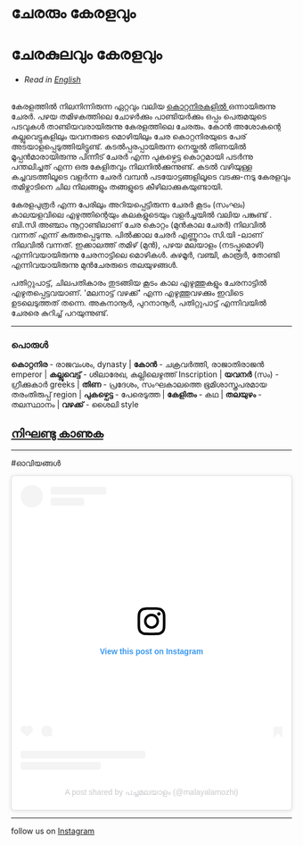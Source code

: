 # ചേരരും കേരളവും


# ചേരകുലവും കേരളവും

* _Read in [English](/en/chera/)_


<br>കേരളത്തില്‍ നിലനിന്നിരുന്ന ഏറ്റവും വലിയ [കൊറ്റനിരകളില്‍ ](/chera/#പരള) ഒന്നായിരുന്നു ചേരര്‍. പഴയ തമിഴകത്തിലെ ചോഴര്‍ക്കും പാണ്ടിയര്‍ക്കും ഒപ്പം പെരുമയുടെ പടവുകള്‍ താണ്ടിയവരായിരുന്നു കേരളത്തിലെ ചേരരും. കോന്‍ അശോകന്റെ കല്ലുവെട്ടുകളിലും യവനരുടെ മൊഴിയിലും ചേര കൊറ്റനിരയുടെ പേര് അടയാളപ്പെടുത്തിയിട്ടുണ്ട്. കടല്‍പ്പരപ്പായിരുന്ന നെയ്തല്‍ തിണയില്‍ മൂപ്പന്‍മാരായിരുന്നു പിന്നീട് ചേരര്‍ എന്ന പുകഴ്പെട്ട കൊറ്റമായി പടര്‍ന്നു പന്തലിച്ചത് എന്ന ഒരു കേളിതവും നിലനില്‍ക്കുന്നുണ്ട്. കടല്‍ വഴിയുള്ള കച്ചവടത്തിലൂടെ വളര്‍ന്ന ചേരര്‍ വമ്പന്‍ പടയോട്ടങ്ങളിലൂടെ വടക്കു-നടു കേരളവും തമിഴ്നാടിനെ ചില നിലങ്ങളും തങ്ങളുടെ കീഴിലാക്കുകയുണ്ടായി. 

കേരളപുത്രര്‍ എന്ന പേരിലും അറിയപ്പെട്ടിരുന്ന ചേരര്‍ കൂടം (സംഘം) കാലയളവിലെ എഴുത്തിന്റെയും കലകളുടെയും വളര്‍ച്ചയില്‍ വലിയ പങ്കുണ്ട് . ബി.സി അഞ്ചാം നൂറ്റാണ്ടിലാണ് ചേര കൊറ്റം (മുന്‍കാല ചേരര്‍) നിലവില്‍ വന്നത് എന്ന് കരുതപ്പെടുന്നു. പില്‍ക്കാല ചേരര്‍ എണ്ണൂറാം സി.യി -ലാണ് നിലവില്‍ വന്നത്. ഇക്കാലത്ത് തമിഴ് (മുന്‍), പഴയ മലയാളം (നടപ്പുമൊഴി) എന്നിവയായിരുന്നു ചേരനാട്ടിലെ മൊഴികള്‍. കുഴമൂര്‍, വഞ്ചി, കാരൂര്‍, തോണ്ടി എന്നിവയായിരുന്നു മുന്‍ചേരരുടെ തലയുഴങ്ങള്‍. 

പതിറ്റുപാട്ട്, ചിലപതികാരം തുടങ്ങിയ കൂടം കാല എഴുത്തുകളും ചേരനാട്ടില്‍ എഴുതപ്പെട്ടവയാണ്. 'മലനാട്ട് വഴക്ക്' എന്ന എഴുത്തുവഴക്കും ഇവിടെ ഉടലെടുത്തത് തന്നെ. അകനാനൂര്‍, പുറനാനൂര്‍, പതിറ്റുപാട്ട് എന്നിവയില്‍ ചേരരെ കുറിച്ച് പറയുന്നുണ്ട്.

____

### പൊരുള്‍
**കൊറ്റനിര** - രാജവംശം, dynasty |
**കോന്‍** - ചക്രവര്‍ത്തി, രാജാതിരാജന്‍ emperor |
**കല്ലുവെട്ട്**  - ശിലാരേഖ, കല്ലിലെഴുത്ത് Inscription |
**യവനര്‍** (സം) - ഗ്രീക്കുകാര്‍ greeks |
**തിണ** - പ്രദേശം, സംഘകാലത്തെ ഭൂമിശാസ്ത്രപരമായ തരംതിരുപ്പ് region |
**പുകഴ്പെട്ട** - പേരെടുത്ത |
**കേളിതം** - കഥ |
**തലയുഴം** - തലസ്ഥാനം |
**വഴക്ക്** - ശൈലി style 

## [നിഘണ്ടു കാണുക](/glossary/)

____

#ഓവിയങ്ങള്‍
<blockquote class="instagram-media" data-instgrm-permalink="https://www.instagram.com/p/CUZutafvEhz/?utm_source=ig_embed&amp;utm_campaign=loading" data-instgrm-version="14" style=" background:#FFF; border:0; border-radius:3px; box-shadow:0 0 1px 0 rgba(0,0,0,0.5),0 1px 10px 0 rgba(0,0,0,0.15); margin: 1px; max-width:540px; min-width:326px; padding:0; width:99.375%; width:-webkit-calc(100% - 2px); width:calc(100% - 2px);"><div style="padding:16px;"> <a href="https://www.instagram.com/p/CUZutafvEhz/?utm_source=ig_embed&amp;utm_campaign=loading" style=" background:#FFFFFF; line-height:0; padding:0 0; text-align:center; text-decoration:none; width:100%;" target="_blank"> <div style=" display: flex; flex-direction: row; align-items: center;"> <div style="background-color: #F4F4F4; border-radius: 50%; flex-grow: 0; height: 40px; margin-right: 14px; width: 40px;"></div> <div style="display: flex; flex-direction: column; flex-grow: 1; justify-content: center;"> <div style=" background-color: #F4F4F4; border-radius: 4px; flex-grow: 0; height: 14px; margin-bottom: 6px; width: 100px;"></div> <div style=" background-color: #F4F4F4; border-radius: 4px; flex-grow: 0; height: 14px; width: 60px;"></div></div></div><div style="padding: 19% 0;"></div> <div style="display:block; height:50px; margin:0 auto 12px; width:50px;"><svg width="50px" height="50px" viewBox="0 0 60 60" version="1.1" xmlns="https://www.w3.org/2000/svg" xmlns:xlink="https://www.w3.org/1999/xlink"><g stroke="none" stroke-width="1" fill="none" fill-rule="evenodd"><g transform="translate(-511.000000, -20.000000)" fill="#000000"><g><path d="M556.869,30.41 C554.814,30.41 553.148,32.076 553.148,34.131 C553.148,36.186 554.814,37.852 556.869,37.852 C558.924,37.852 560.59,36.186 560.59,34.131 C560.59,32.076 558.924,30.41 556.869,30.41 M541,60.657 C535.114,60.657 530.342,55.887 530.342,50 C530.342,44.114 535.114,39.342 541,39.342 C546.887,39.342 551.658,44.114 551.658,50 C551.658,55.887 546.887,60.657 541,60.657 M541,33.886 C532.1,33.886 524.886,41.1 524.886,50 C524.886,58.899 532.1,66.113 541,66.113 C549.9,66.113 557.115,58.899 557.115,50 C557.115,41.1 549.9,33.886 541,33.886 M565.378,62.101 C565.244,65.022 564.756,66.606 564.346,67.663 C563.803,69.06 563.154,70.057 562.106,71.106 C561.058,72.155 560.06,72.803 558.662,73.347 C557.607,73.757 556.021,74.244 553.102,74.378 C549.944,74.521 548.997,74.552 541,74.552 C533.003,74.552 532.056,74.521 528.898,74.378 C525.979,74.244 524.393,73.757 523.338,73.347 C521.94,72.803 520.942,72.155 519.894,71.106 C518.846,70.057 518.197,69.06 517.654,67.663 C517.244,66.606 516.755,65.022 516.623,62.101 C516.479,58.943 516.448,57.996 516.448,50 C516.448,42.003 516.479,41.056 516.623,37.899 C516.755,34.978 517.244,33.391 517.654,32.338 C518.197,30.938 518.846,29.942 519.894,28.894 C520.942,27.846 521.94,27.196 523.338,26.654 C524.393,26.244 525.979,25.756 528.898,25.623 C532.057,25.479 533.004,25.448 541,25.448 C548.997,25.448 549.943,25.479 553.102,25.623 C556.021,25.756 557.607,26.244 558.662,26.654 C560.06,27.196 561.058,27.846 562.106,28.894 C563.154,29.942 563.803,30.938 564.346,32.338 C564.756,33.391 565.244,34.978 565.378,37.899 C565.522,41.056 565.552,42.003 565.552,50 C565.552,57.996 565.522,58.943 565.378,62.101 M570.82,37.631 C570.674,34.438 570.167,32.258 569.425,30.349 C568.659,28.377 567.633,26.702 565.965,25.035 C564.297,23.368 562.623,22.342 560.652,21.575 C558.743,20.834 556.562,20.326 553.369,20.18 C550.169,20.033 549.148,20 541,20 C532.853,20 531.831,20.033 528.631,20.18 C525.438,20.326 523.257,20.834 521.349,21.575 C519.376,22.342 517.703,23.368 516.035,25.035 C514.368,26.702 513.342,28.377 512.574,30.349 C511.834,32.258 511.326,34.438 511.181,37.631 C511.035,40.831 511,41.851 511,50 C511,58.147 511.035,59.17 511.181,62.369 C511.326,65.562 511.834,67.743 512.574,69.651 C513.342,71.625 514.368,73.296 516.035,74.965 C517.703,76.634 519.376,77.658 521.349,78.425 C523.257,79.167 525.438,79.673 528.631,79.82 C531.831,79.965 532.853,80.001 541,80.001 C549.148,80.001 550.169,79.965 553.369,79.82 C556.562,79.673 558.743,79.167 560.652,78.425 C562.623,77.658 564.297,76.634 565.965,74.965 C567.633,73.296 568.659,71.625 569.425,69.651 C570.167,67.743 570.674,65.562 570.82,62.369 C570.966,59.17 571,58.147 571,50 C571,41.851 570.966,40.831 570.82,37.631"></path></g></g></g></svg></div><div style="padding-top: 8px;"> <div style=" color:#3897f0; font-family:Arial,sans-serif; font-size:14px; font-style:normal; font-weight:550; line-height:18px;">View this post on Instagram</div></div><div style="padding: 12.5% 0;"></div> <div style="display: flex; flex-direction: row; margin-bottom: 14px; align-items: center;"><div> <div style="background-color: #F4F4F4; border-radius: 50%; height: 12.5px; width: 12.5px; transform: translateX(0px) translateY(7px);"></div> <div style="background-color: #F4F4F4; height: 12.5px; transform: rotate(-45deg) translateX(3px) translateY(1px); width: 12.5px; flex-grow: 0; margin-right: 14px; margin-left: 2px;"></div> <div style="background-color: #F4F4F4; border-radius: 50%; height: 12.5px; width: 12.5px; transform: translateX(9px) translateY(-18px);"></div></div><div style="margin-left: 8px;"> <div style=" background-color: #F4F4F4; border-radius: 50%; flex-grow: 0; height: 20px; width: 20px;"></div> <div style=" width: 0; height: 0; border-top: 2px solid transparent; border-left: 6px solid #f4f4f4; border-bottom: 2px solid transparent; transform: translateX(16px) translateY(-4px) rotate(30deg)"></div></div><div style="margin-left: auto;"> <div style=" width: 0px; border-top: 8px solid #F4F4F4; border-right: 8px solid transparent; transform: translateY(16px);"></div> <div style=" background-color: #F4F4F4; flex-grow: 0; height: 12px; width: 16px; transform: translateY(-4px);"></div> <div style=" width: 0; height: 0; border-top: 8px solid #F4F4F4; border-left: 8px solid transparent; transform: translateY(-4px) translateX(8px);"></div></div></div> <div style="display: flex; flex-direction: column; flex-grow: 1; justify-content: center; margin-bottom: 24px;"> <div style=" background-color: #F4F4F4; border-radius: 4px; flex-grow: 0; height: 14px; margin-bottom: 6px; width: 224px;"></div> <div style=" background-color: #F4F4F4; border-radius: 4px; flex-grow: 0; height: 14px; width: 144px;"></div></div></a><p style=" color:#c9c8cd; font-family:Arial,sans-serif; font-size:14px; line-height:17px; margin-bottom:0; margin-top:8px; overflow:hidden; padding:8px 0 7px; text-align:center; text-overflow:ellipsis; white-space:nowrap;"><a href="https://www.instagram.com/p/CUZutafvEhz/?utm_source=ig_embed&amp;utm_campaign=loading" style=" color:#c9c8cd; font-family:Arial,sans-serif; font-size:14px; font-style:normal; font-weight:normal; line-height:17px; text-decoration:none;" target="_blank">A post shared by പച്ചമലയാളം (@malayalamozhi)</a></p></div></blockquote> <script async src="//www.instagram.com/embed.js"></script>




______________________________________________________

follow us on [Instagram](https://www.instagram.com/malayalamozhi/)


